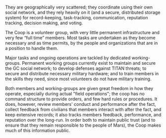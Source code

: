 They are geographically very scattered; they coordinate using their own social network, and they rely heavily on it (and a secure, distributed storage system) for record-keeping, task-tracking, communication, reputation tracking, decision making, and voting.



The Coop is a volunteer group, with very little permanent infrastructure and very few “full time” members.
Most tasks are undertaken as they become necessary and as time permits, by the people and organizations that are in a position to handle them.

Major tasks and ongoing operations are tackled by dedicated working-groups.
Permanent working groups currently exist to maintain and secure the GC social network; to develop defenses against TITAN threats; to secure and distribute necessary military hardware; and to train members in the skills they need, since most volunteers do not have military training.



Both members and working-groups are given great freedom in how they operate, especially during actual "field operations"; the coop has no command structure to provide orders, and few hard rules or procedures.
It does, however, review members' conduct and performance after the fact, collect feedback from civilians that members interact with after the fact, and keep extensive records; it also tracks members feedback, performance, and reputation over the long-run.
In order both to maintain public trust (and to ensure that they remain responsible to the people of Mars), the Coop makes much of this information public.